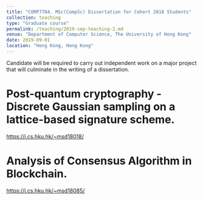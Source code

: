 ```yaml
---
title: "COMP7704. MSc(CompSc) Dissertation for Cohort 2018 Students"
collection: teaching
type: "Graduate course"
permalink: /teaching/2019-sep-teaching-2.md
venue: "Department of Computer Science, The University of Hong Kong"
date: 2019-09-01
location: "Hong Kong, Hong Kong"
---
```


Candidate will be required to carry out independent work on a major project that will culminate in the writing of a dissertation.



Post-quantum cryptography - Discrete Gaussian sampling on a lattice-based signature scheme. 
======
<a>https://i.cs.hku.hk/~msd18018/</a>

Analysis of Consensus Algorithm in Blockchain. 
======
<a>https://i.cs.hku.hk/~msd18085/</a>
